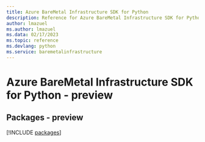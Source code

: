 ```yaml
---
title: Azure BareMetal Infrastructure SDK for Python
description: Reference for Azure BareMetal Infrastructure SDK for Python
author: lmazuel
ms.author: lmazuel
ms.data: 02/17/2023
ms.topic: reference
ms.devlang: python
ms.service: baremetalinfrastructure
---
```

# Azure BareMetal Infrastructure SDK for Python - preview
## Packages - preview
[!INCLUDE [packages](baremetal-infrastructure-index.md)]